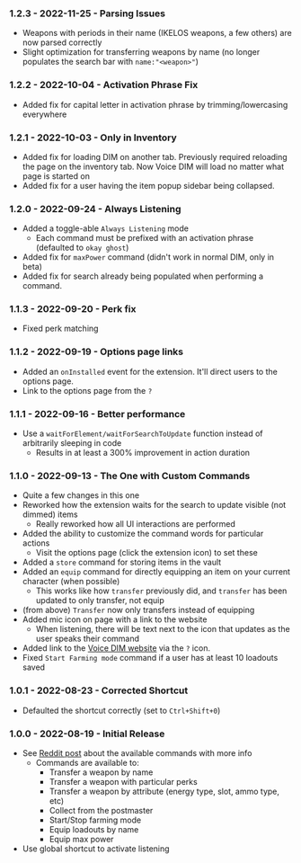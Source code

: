 ### 1.2.3 - 2022-11-25 - Parsing Issues

- Weapons with periods in their name (IKELOS weapons, a few others) are now parsed correctly
- Slight optimization for transferring weapons by name (no longer populates the search bar with `name:"<weapon>"`)

### 1.2.2 - 2022-10-04 - Activation Phrase Fix

- Added fix for capital letter in activation phrase by trimming/lowercasing everywhere

### 1.2.1 - 2022-10-03 - Only in Inventory

- Added fix for loading DIM on another tab. Previously required reloading the page on the inventory tab. Now Voice DIM will load no matter what page is started on
- Added fix for a user having the item popup sidebar being collapsed.

### 1.2.0 - 2022-09-24 - Always Listening

- Added a toggle-able `Always Listening` mode
  - Each command must be prefixed with an activation phrase (defaulted to `okay ghost`)
- Added fix for `maxPower` command (didn't work in normal DIM, only in beta)
- Added fix for search already being populated when performing a command.

### 1.1.3 - 2022-09-20 - Perk fix

- Fixed perk matching

### 1.1.2 - 2022-09-19 - Options page links

- Added an `onInstalled` event for the extension. It'll direct users to the options page.
- Link to the options page from the `?`

### 1.1.1 - 2022-09-16 - Better performance

- Use a `waitForElement/waitForSearchToUpdate` function instead of arbitrarily sleeping in code
  - Results in at least a 300% improvement in action duration

### 1.1.0 - 2022-09-13 - The One with Custom Commands

- Quite a few changes in this one
- Reworked how the extension waits for the search to update visible (not dimmed) items
  - Really reworked how all UI interactions are performed
- Added the ability to customize the command words for particular actions
  - Visit the options page (click the extension icon) to set these
- Added a `store` command for storing items in the vault
- Added an `equip` command for directly equipping an item on your current character (when possible)
  - This works like how `transfer` previously did, and `transfer` has been updated to only transfer, not equip
- (from above) `Transfer` now only transfers instead of equipping
- Added mic icon on page with a link to the website
  - When listening, there will be text next to the icon that updates as the user speaks their command
- Added link to the [Voice DIM website](https://www.voicedim.com) via the `?` icon.
- Fixed `Start Farming mode` command if a user has at least 10 loadouts saved

### 1.0.1 - 2022-08-23 - Corrected Shortcut

- Defaulted the shortcut correctly (set to `Ctrl+Shift+0`)

### 1.0.0 - 2022-08-19 - Initial Release

- See [Reddit post](https://www.reddit.com/r/DestinyTheGame/comments/wseigx/interact_with_dim_using_your_voice/) about the available commands with more info
  - Commands are available to:
    - Transfer a weapon by name
    - Transfer a weapon with particular perks
    - Transfer a weapon by attribute (energy type, slot, ammo type, etc)
    - Collect from the postmaster
    - Start/Stop farming mode
    - Equip loadouts by name
    - Equip max power
- Use global shortcut to activate listening
